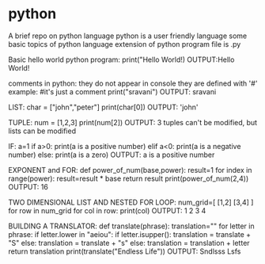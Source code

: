 # python
A brief repo on python language
python is a user friendly language
some basic topics of python language
extension of python program file is .py


Basic hello world python program:
print("Hello World!)
OUTPUT:Hello World!


comments in python:
they do not appear in console
they are defined with '#'
example:
#it's just a comment
print("sravani")
OUTPUT: sravani


LIST:
char = ["john","peter"]
print(char[0])
OUTPUT: 'john'

TUPLE:
num = [1,2,3]
print(num[2])
OUTPUT: 3
tuples can't be modified, but lists can be modified

IF:
a=1
if a>0:
    print(a is a positive number)
elif a<0:
    print(a is a negative number)
else:
    print(a is a zero)
OUTPUT: a is a positive number

EXPONENT and FOR:
def power_of_num(base,power):
    result=1
    for index in range(power):
        result=result * base
    return result
print(power_of_num(2,4))
OUTPUT: 16


TWO DIMENSIONAL LIST AND NESTED FOR LOOP:
num_grid=[
      [1,2]
      [3,4]
]
for row in num_grid
    for col in row:
        print(col)
OUTPUT: 1
        2
        3
        4


BUILDING A TRANSLATOR:
def translate(phrase):
    translation=""
    for letter in phrase:
        if letter.lower in "aeiou":
            if letter.isupper():
                translation = translate + "S"
            else:
                translation = translate + "s"
        else:
            translation = translation + letter
     return translation
 print(translate("Endless Life"))
 OUTPUT: Sndlsss Lsfs
 
 
 
